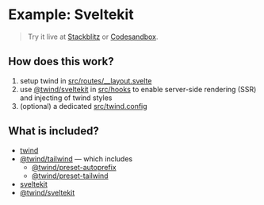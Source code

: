 # Example: Sveltekit

> Try it live at [Stackblitz](https://stackblitz.com/fork/github/tw-in-js/twind/tree/next/examples/with-sveltekit) or [Codesandbox](https://githubbox.com/tw-in-js/twind/tree/next/examples/with-sveltekit).

## How does this work?

1. setup twind in [src/routes/\_\_layout.svelte](./src/routes/__layout.svelte)
2. use [@twind/sveltekit](https://www.npmjs.com/package/@twind/sveltekit) in [src/hooks](./src/hooks.ts) to enable server-side rendering (SSR) and injecting of twind styles
3. (optional) a dedicated [src/twind.config](./src/twind.config.ts)

## What is included?

- [twind](https://www.npmjs.com/package/twind)
- [@twind/tailwind](https://www.npmjs.com/package/@twind/tailwind) — which includes
  - [@twind/preset-autoprefix](https://www.npmjs.com/package/@twind/preset-autoprefix)
  - [@twind/preset-tailwind](https://www.npmjs.com/package/@twind/preset-tailwind)
- [sveltekit](https://www.npmjs.com/package/@sveltejs/kit)
- [@twind/sveltekit](https://www.npmjs.com/package/@twind/sveltekit)

